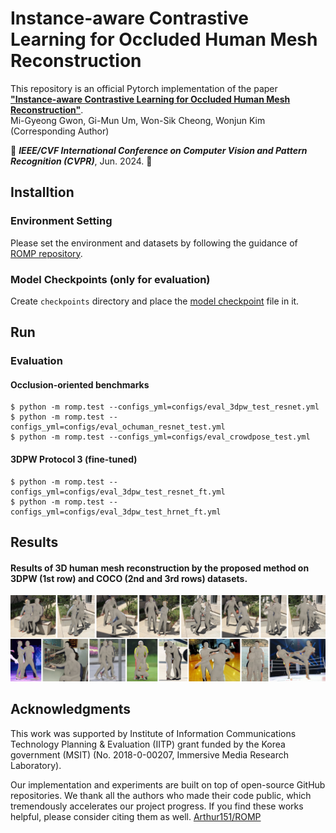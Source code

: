 # Instance-aware Contrastive Learning for Occluded Human Mesh Reconstruction

This repository is an official Pytorch implementation of the paper [**"Instance-aware Contrastive Learning for Occluded Human Mesh Reconstruction"**](https://cvpr.thecvf.com/Conferences/2024). <br>
Mi-Gyeong Gwon, Gi-Mun Um, Won-Sik Cheong, Wonjun Kim (Corresponding Author) <br>

:ferris_wheel: ***IEEE/CVF International Conference on Computer Vision and Pattern Recognition (CVPR)***, Jun. 2024. :ferris_wheel:


## Installtion
### Environment Setting
Please set the environment and datasets by following the guidance of [ROMP repository](https://github.com/Arthur151/ROMP).

### Model Checkpoints (only for evaluation)
Create `checkpoints` directory and place the [model checkpoint](https://drive.google.com/file/d/1mCYygCFms7fT-9VWDiLwisW1xnEN-XEw/view?usp=sharing) file in it.

## Run
### Evaluation
#### Occlusion-oriented benchmarks
```
$ python -m romp.test --configs_yml=configs/eval_3dpw_test_resnet.yml
$ python -m romp.test --configs_yml=configs/eval_ochuman_resnet_test.yml
$ python -m romp.test --configs_yml=configs/eval_crowdpose_test.yml
```
#### 3DPW Protocol 3 (fine-tuned)
```
$ python -m romp.test --configs_yml=configs/eval_3dpw_test_resnet_ft.yml
$ python -m romp.test --configs_yml=configs/eval_3dpw_test_hrnet_ft.yml
```

## Results
#### Results of 3D human mesh reconstruction by the proposed method on 3DPW (1st row) and COCO (2nd and 3rd rows) datasets.
![Figure](./figure/fig6.jpg)


## Acknowledgments
This work was supported by Institute of Information Communications Technology Planning & Evaluation (IITP) grant funded by the Korea government (MSIT) (No. 2018-0-00207, Immersive Media Research Laboratory).

Our implementation and experiments are built on top of open-source GitHub repositories. We thank all the authors who made their code public, which tremendously accelerates our project progress. If you find these works helpful, please consider citing them as well.
[Arthur151/ROMP](https://github.com/Arthur151/ROMP)  </br>
